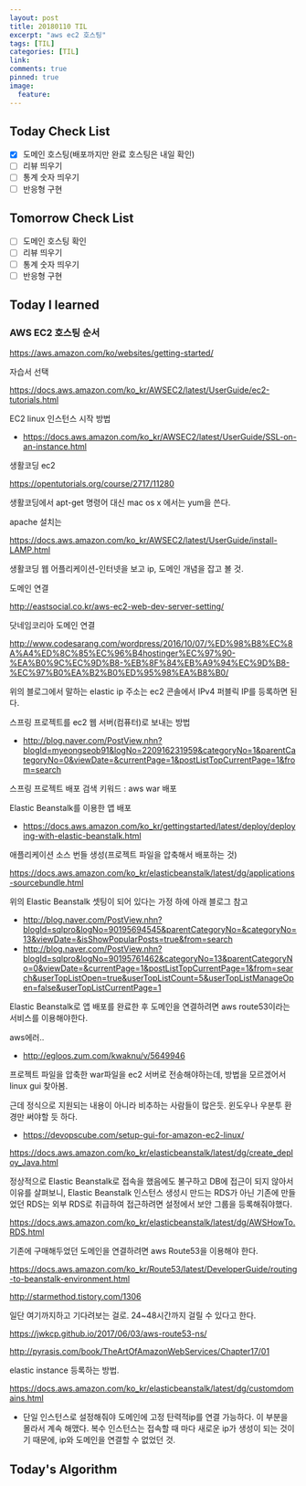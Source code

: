 ```yaml
---
layout: post
title: 20180110 TIL
excerpt: "aws ec2 호스팅"
tags: [TIL]
categories: [TIL]
link:
comments: true
pinned: true
image:
  feature:
---
```


## Today Check List

- [x] 도메인 호스팅(배포까지만 완료 호스팅은 내일 확인)
- [ ] 리뷰 띄우기
- [ ] 통계 숫자 띄우기
- [ ] 반응형 구현

## Tomorrow Check List

- [ ] 도메인 호스팅 확인
- [ ] 리뷰 띄우기
- [ ] 통계 숫자 띄우기
- [ ] 반응형 구현

## Today I learned



### AWS EC2 호스팅 순서

https://aws.amazon.com/ko/websites/getting-started/

자습서 선택

https://docs.aws.amazon.com/ko_kr/AWSEC2/latest/UserGuide/ec2-tutorials.html

EC2 linux 인스턴스 시작 방법

* https://docs.aws.amazon.com/ko_kr/AWSEC2/latest/UserGuide/SSL-on-an-instance.html



생활코딩 ec2

https://opentutorials.org/course/2717/11280



생활코딩에서 apt-get 명령어 대신 mac os x 에서는  yum을 쓴다. 

apache 설치는 

https://docs.aws.amazon.com/ko_kr/AWSEC2/latest/UserGuide/install-LAMP.html



생활코딩 웹 어플리케이션-인터넷을 보고 ip, 도메인 개념을 잡고 볼 것.



도메인 연결

http://eastsocial.co.kr/aws-ec2-web-dev-server-setting/



닷네임코리아 도메인 연결

http://www.codesarang.com/wordpress/2016/10/07/%ED%98%B8%EC%8A%A4%ED%8C%85%EC%96%B4hostinger%EC%97%90-%EA%B0%9C%EC%9D%B8-%EB%8F%84%EB%A9%94%EC%9D%B8-%EC%97%B0%EA%B2%B0%ED%95%98%EA%B8%B0/

위의 블로그에서 말하는 elastic ip 주소는 ec2 콘솔에서 IPv4 퍼블릭 IP를 등록하면 된다.



스프링 프로젝트를 ec2 웹 서버(컴퓨터)로 보내는 방법

* http://blog.naver.com/PostView.nhn?blogId=myeongseob91&logNo=220916231959&categoryNo=1&parentCategoryNo=0&viewDate=&currentPage=1&postListTopCurrentPage=1&from=search

스프링 프로젝트 배포 검색 키워드 : aws war 배포

Elastic Beanstalk를 이용한 앱 배포

* https://docs.aws.amazon.com/ko_kr/gettingstarted/latest/deploy/deploying-with-elastic-beanstalk.html

애플리케이션 소스 번들 생성(프로젝트 파일을 압축해서 배포하는 것)

https://docs.aws.amazon.com/ko_kr/elasticbeanstalk/latest/dg/applications-sourcebundle.html

위의 Elastic Beanstalk 셋팅이 되어 있다는 가정 하에 아래 블로그 참고



* http://blog.naver.com/PostView.nhn?blogId=sqlpro&logNo=90195694545&parentCategoryNo=&categoryNo=13&viewDate=&isShowPopularPosts=true&from=search
* http://blog.naver.com/PostView.nhn?blogId=sqlpro&logNo=90195761462&categoryNo=13&parentCategoryNo=0&viewDate=&currentPage=1&postListTopCurrentPage=1&from=search&userTopListOpen=true&userTopListCount=5&userTopListManageOpen=false&userTopListCurrentPage=1



Elastic Beanstalk로 앱 배포를 완료한 후 도메인을 연결하려면 aws route53이라는 서비스를 이용해야한다.



aws에러..

* http://egloos.zum.com/kwaknu/v/5649946



프로젝트 파일을 압축한 war파일을 ec2 서버로 전송해야하는데, 방법을 모르겠어서 linux gui 찾아봄.

근데 정식으로 지원되는 내용이 아니라 비추하는 사람들이 많은듯. 윈도우나 우분투 환경만 써야할 듯 하다.

* https://devopscube.com/setup-gui-for-amazon-ec2-linux/



https://docs.aws.amazon.com/ko_kr/elasticbeanstalk/latest/dg/create_deploy_Java.html



정상적으로 Elastic Beanstalk로 접속을 했음에도 불구하고 DB에 접근이 되지 않아서 이유를 살펴보니, Elastic Beanstalk 인스턴스 생성시 만드는 RDS가 아닌 기존에 만들었던 RDS는 외부 RDS로 취급하여 접근하려면 설정에서 보안 그룹을 등록해줘야했다.

https://docs.aws.amazon.com/ko_kr/elasticbeanstalk/latest/dg/AWSHowTo.RDS.html



기존에 구매해두었던 도메인을 연결하려면 aws Route53을 이용해야 한다.

https://docs.aws.amazon.com/ko_kr/Route53/latest/DeveloperGuide/routing-to-beanstalk-environment.html

http://starmethod.tistory.com/1306

일단 여기까지하고 기다려보는 걸로. 24~48시간까지 걸릴 수 있다고 한다.

https://jwkcp.github.io/2017/06/03/aws-route53-ns/

http://pyrasis.com/book/TheArtOfAmazonWebServices/Chapter17/01



elastic instance 등록하는 방법.

https://docs.aws.amazon.com/ko_kr/elasticbeanstalk/latest/dg/customdomains.html



* 단일 인스턴스로 설정해줘야 도메인에 고정 탄력적ip를 연결 가능하다. 이 부분을 몰라서 계속 해맸다. 복수 인스턴스는 접속할 때 마다 새로운 ip가 생성이 되는 것이기 때문에, ip와 도메인을 연결할 수 없었던 것.

## Today's Algorithm


